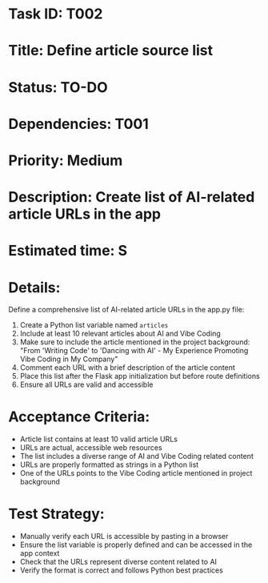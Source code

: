 # Task ID: T002
# Title: Define article source list
# Status: TO-DO
# Dependencies: T001
# Priority: Medium
# Description: Create list of AI-related article URLs in the app
# Estimated time: S

# Details:
Define a comprehensive list of AI-related article URLs in the app.py file:
1. Create a Python list variable named `articles`
2. Include at least 10 relevant articles about AI and Vibe Coding
3. Make sure to include the article mentioned in the project background: "From 'Writing Code' to 'Dancing with AI' - My Experience Promoting Vibe Coding in My Company"
4. Comment each URL with a brief description of the article content
5. Place this list after the Flask app initialization but before route definitions
6. Ensure all URLs are valid and accessible

# Acceptance Criteria:
- Article list contains at least 10 valid article URLs
- URLs are actual, accessible web resources
- The list includes a diverse range of AI and Vibe Coding related content
- URLs are properly formatted as strings in a Python list
- One of the URLs points to the Vibe Coding article mentioned in project background

# Test Strategy:
- Manually verify each URL is accessible by pasting in a browser
- Ensure the list variable is properly defined and can be accessed in the app context
- Check that the URLs represent diverse content related to AI
- Verify the format is correct and follows Python best practices 